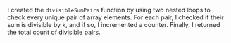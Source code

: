 I created the `divisibleSumPairs` function by using two nested loops to check every unique pair of array elements. For each pair, I checked if their sum is divisible by `k`, and if so, I incremented a counter. Finally, I returned the total count of divisible pairs.
